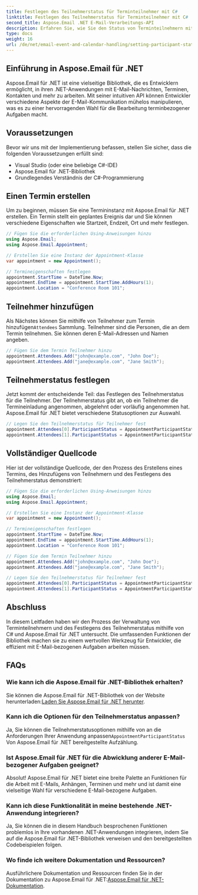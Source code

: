 ```yaml
---
title: Festlegen des Teilnehmerstatus für Terminteilnehmer mit C#
linktitle: Festlegen des Teilnehmerstatus für Terminteilnehmer mit C#
second_title: Aspose.Email .NET E-Mail-Verarbeitungs-API
description: Erfahren Sie, wie Sie den Status von Terminteilnehmern mit C# und Aspose.Email für .NET verwalten. Schritt-für-Schritt-Anleitung mit Quellcode.
type: docs
weight: 16
url: /de/net/email-event-and-calendar-handling/setting-participant-status-for-appointment-attendees-with-csharp/
---
```


## Einführung in Aspose.Email für .NET

Aspose.Email für .NET ist eine vielseitige Bibliothek, die es Entwicklern ermöglicht, in ihren .NET-Anwendungen mit E-Mail-Nachrichten, Terminen, Kontakten und mehr zu arbeiten. Mit seiner intuitiven API können Entwickler verschiedene Aspekte der E-Mail-Kommunikation mühelos manipulieren, was es zu einer hervorragenden Wahl für die Bearbeitung terminbezogener Aufgaben macht.

## Voraussetzungen

Bevor wir uns mit der Implementierung befassen, stellen Sie sicher, dass die folgenden Voraussetzungen erfüllt sind:

- Visual Studio (oder eine beliebige C#-IDE)
- Aspose.Email für .NET-Bibliothek
- Grundlegendes Verständnis der C#-Programmierung

## Einen Termin erstellen

Um zu beginnen, müssen Sie eine Termininstanz mit Aspose.Email für .NET erstellen. Ein Termin stellt ein geplantes Ereignis dar und Sie können verschiedene Eigenschaften wie Startzeit, Endzeit, Ort und mehr festlegen.

```csharp
// Fügen Sie die erforderlichen Using-Anweisungen hinzu
using Aspose.Email;
using Aspose.Email.Appointment;

// Erstellen Sie eine Instanz der Appointment-Klasse
var appointment = new Appointment();

// Termineigenschaften festlegen
appointment.StartTime = DateTime.Now;
appointment.EndTime = appointment.StartTime.AddHours(1);
appointment.Location = "Conference Room 101";
```

## Teilnehmer hinzufügen

 Als Nächstes können Sie mithilfe von Teilnehmer zum Termin hinzufügen`Attendees` Sammlung. Teilnehmer sind die Personen, die an dem Termin teilnehmen. Sie können deren E-Mail-Adressen und Namen angeben.

```csharp
// Fügen Sie dem Termin Teilnehmer hinzu
appointment.Attendees.Add("john@example.com", "John Doe");
appointment.Attendees.Add("jane@example.com", "Jane Smith");
```

## Teilnehmerstatus festlegen

Jetzt kommt der entscheidende Teil: das Festlegen des Teilnehmerstatus für die Teilnehmer. Der Teilnehmerstatus gibt an, ob ein Teilnehmer die Termineinladung angenommen, abgelehnt oder vorläufig angenommen hat. Aspose.Email für .NET bietet verschiedene Statusoptionen zur Auswahl.

```csharp
// Legen Sie den Teilnehmerstatus für Teilnehmer fest
appointment.Attendees[0].ParticipantStatus = AppointmentParticipantStatus.Accepted;
appointment.Attendees[1].ParticipantStatus = AppointmentParticipantStatus.Declined;
```

## Vollständiger Quellcode

Hier ist der vollständige Quellcode, der den Prozess des Erstellens eines Termins, des Hinzufügens von Teilnehmern und des Festlegens des Teilnehmerstatus demonstriert:

```csharp
// Fügen Sie die erforderlichen Using-Anweisungen hinzu
using Aspose.Email;
using Aspose.Email.Appointment;

// Erstellen Sie eine Instanz der Appointment-Klasse
var appointment = new Appointment();

// Termineigenschaften festlegen
appointment.StartTime = DateTime.Now;
appointment.EndTime = appointment.StartTime.AddHours(1);
appointment.Location = "Conference Room 101";

// Fügen Sie dem Termin Teilnehmer hinzu
appointment.Attendees.Add("john@example.com", "John Doe");
appointment.Attendees.Add("jane@example.com", "Jane Smith");

// Legen Sie den Teilnehmerstatus für Teilnehmer fest
appointment.Attendees[0].ParticipantStatus = AppointmentParticipantStatus.Accepted;
appointment.Attendees[1].ParticipantStatus = AppointmentParticipantStatus.Declined;
```

## Abschluss

In diesem Leitfaden haben wir den Prozess der Verwaltung von Terminteilnehmern und des Festlegens des Teilnehmerstatus mithilfe von C# und Aspose.Email für .NET untersucht. Die umfassenden Funktionen der Bibliothek machen sie zu einem wertvollen Werkzeug für Entwickler, die effizient mit E-Mail-bezogenen Aufgaben arbeiten müssen.

## FAQs

### Wie kann ich die Aspose.Email für .NET-Bibliothek erhalten?

 Sie können die Aspose.Email für .NET-Bibliothek von der Website herunterladen:[Laden Sie Aspose.Email für .NET herunter](https://releases.aspose.com).

### Kann ich die Optionen für den Teilnehmerstatus anpassen?

 Ja, Sie können die Teilnehmerstatusoptionen mithilfe von an die Anforderungen Ihrer Anwendung anpassen`AppointmentParticipantStatus` Von Aspose.Email für .NET bereitgestellte Aufzählung.

### Ist Aspose.Email für .NET für die Abwicklung anderer E-Mail-bezogener Aufgaben geeignet?

Absolut! Aspose.Email für .NET bietet eine breite Palette an Funktionen für die Arbeit mit E-Mails, Anhängen, Terminen und mehr und ist damit eine vielseitige Wahl für verschiedene E-Mail-bezogene Aufgaben.

### Kann ich diese Funktionalität in meine bestehende .NET-Anwendung integrieren?

Ja, Sie können die in diesem Handbuch besprochenen Funktionen problemlos in Ihre vorhandenen .NET-Anwendungen integrieren, indem Sie auf die Aspose.Email für .NET-Bibliothek verweisen und den bereitgestellten Codebeispielen folgen.

### Wo finde ich weitere Dokumentation und Ressourcen?

 Ausführlichere Dokumentation und Ressourcen finden Sie in der Dokumentation zu Aspose.Email für .NET:[Aspose.Email für .NET-Dokumentation](https://reference.aspose.com/email/net).